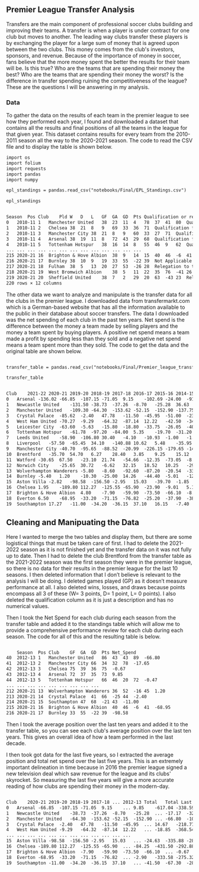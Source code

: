 ## Premier League Transfer Analysis

Transfers are the main component of professional soccer clubs building and improving their teams. A transfer is when a player is under contract for one club but moves to another. The leading way clubs transfer these players is by exchanging the player for a large sum of money that is agreed upon between the two clubs. This money comes from the club's investors, sponsors, and revenue. Because of the importance of money in soccer, fans believe that the more money spent the better the results for their team will be. Is this true? Who are the teams that are spending their money the best? Who are the teams that are spending their money the worst? Is the difference in transfer spending ruining the competitiveness of the league? These are the questions I will be answering in my analysis.

### Data

To gather the data on the results of each team in the premier league to see how they performed each year, I found and downloaded a dataset that contains all the results and final positions of all the teams in the league for that given year. This dataset contains results for every team from the 2010-2011 season all the way to the 2020-2021 season. The code to read the CSV file and to display the table is shown below.


```markdown
import os
import folium
import requests
import pandas
import numpy

epl_standings = pandas.read_csv("notebooks/Final/EPL_Standings.csv")

epl_standings


Season	Pos	Club	Pld	W	D	L	GF	GA	GD	Pts	Qualification or relegation
0	2010-11	1	Manchester United	38	23	11	4	78	37	41	80	Qualification for the Champions League group s...
1	2010-11	2	Chelsea	38	21	8	9	69	33	36	71	Qualification for the Champions League group s...
2	2010-11	3	Manchester City	38	21	8	9	60	33	27	71	Qualification for the Champions League group s...
3	2010-11	4	Arsenal	38	19	11	8	72	43	29	68	Qualification for the Champions League play-of...
4	2010-11	5	Tottenham Hotspur	38	16	14	8	55	46	9	62	Qualification for the Europa League play-off r...
...	...	...	...	...	...	...	...	...	...	...	...	...
215	2020-21	16	Brighton & Hove Albion	38	9	14	15	40	46	-6	41	Not Applicable
216	2020-21	17	Burnley	38	10	9	19	33	55	-22	39	Not Applicable
217	2020-21	18	Fulham	38	5	13	20	27	53	-26	28	Relegation to the EFL Championship
218	2020-21	19	West Bromwich Albion	38	5	11	22	35	76	-41	26	Relegation to the EFL Championship
219	2020-21	20	Sheffield United	38	7	2	29	20	63	-43	23	Relegation to the EFL Championship
220 rows × 12 columns
```

The other data we want to analyze and manipulate is the transfer data for all the clubs in the premier league. I downloaded data from transfermarkt.com which is a German-based website that has all the information available to the public in their database about soccer transfers. The data I downloaded was the net spending of each club in the past ten years. Net spend is the difference between the money a team made by selling players and the money a team spent by buying players. A positive net spend means a team made a profit by spending less than they sold and a negative net spend means a team spent more than they sold. The code to get the data and the original table are shown below. 

```markdown

transfer_table = pandas.read_csv("notebooks/Final/Premier_league_transfer.csv")

transfer_table


Club	2021-22	2020-21	2019-20	2018-19	2017-18	2016-17	2015-16	2014-15	2013-14	2012-13	Total
0	Arsenal	-136.02	-66.85	-107.15	-71.05	9.15	-102.69	-24.00	-91.18	-37.10	9.85	-617.04
1	Newcastle United	-131.50	-38.73	-37.26	-8.70	-25.28	36.63	-102.28	-21.15	22.07	-17.17	-323.36
2	Manchester United	-109.30	-64.30	-153.62	-52.15	-152.90	-137.75	-55.33	-148.65	-75.33	-66.80	-1016.13
3	Crystal Palace	-85.62	-2.40	47.78	-11.50	-45.95	-51.00	-23.40	-28.35	-33.00	14.67	-218.77
4	West Ham United	-70.27	-9.29	-64.32	-87.14	12.22	-42.50	-34.19	-30.75	-23.47	-18.85	-368.54
5	Leicester City	-63.60	-5.63	-15.80	-18.80	-33.75	-26.05	-40.45	-22.86	0.65	-1.72	-228.00
6	Tottenham Hotspur	-61.78	-97.20	-84.00	5.35	-19.70	-31.20	16.25	-4.33	15.85	-0.47	-261.23
7	Leeds United	-58.90	-106.80	30.40	-4.10	-10.93	-1.00	-1.46	3.72	-2.27	2.38	-148.96
8	Liverpool	-57.50	-65.45	34.10	-140.88	10.62	5.48	-35.95	-52.16	-25.60	-60.15	-387.49
9	Manchester City	-40.70	-95.65	-88.52	-20.99	-226.15	-179.65	-141.03	-72.50	-104.20	-17.65	-987.04
10	Brentford	-35.70	54.70	6.27	28.40	3.85	9.25	15.12	-1.80	-0.31	NaN	79.78
11	Watford	-30.65	67.50	-23.10	21.74	-54.66	-12.35	-73.05	-8.45	2.08	3.99	-106.96
12	Norwich City	-25.65	30.72	-6.62	32.15	18.52	10.25	-29.01	-0.97	-25.22	-10.70	-6.53
13	Wolverhampton Wanderers	-5.80	-8.60	-92.60	-87.20	-20.54	-33.11	5.73	-2.02	4.26	14.84	-225.05
14	Burnley	-5.40	1.20	-10.30	-25.00	14.26	-44.40	-5.01	-12.62	4.11	6.35	-76.81
15	Aston Villa	-2.82	-98.58	-156.50	-2.95	15.03	-39.70	-1.85	-12.14	-11.74	-24.63	-335.88
16	Chelsea	1.95	-189.80	112.27	-125.55	-65.90	-23.90	-9.01	5.11	-52.42	-84.25	-431.50
17	Brighton & Hove Albion	4.80	-7.90	-59.90	-73.50	-66.10	-8.75	-13.47	9.42	3.20	-0.67	-212.88
18	Everton	6.50	-68.95	-33.20	-71.15	-76.82	-25.20	-37.90	-38.26	14.30	-2.90	-333.58
19	Southampton	17.27	-11.00	-34.20	-36.15	37.10	16.15	-7.40	27.83	-35.40	-41.50	-67.30

```

## Cleaning and Manipuating the Data

Here I wanted to merge the two tables and display them, but there are some logistical things that must be taken care of first. I had to delete the 2021-2022 season as it is not finished yet and the transfer data on it was not fully up to date. Then I had to delete the club Brentford from the transfer table as the 2021-2022 season was the first season they were in the premier league, so there is no data for their results in the premier league for the last 10 seasons. I then deleted information that I don’t believe is relevant to the analysis I will be doing. I deleted games played (GP) as it doesn’t measure performance at all. I also deleted wins, losses, and draws because points encompass all 3 of these (W= 3 points, D= 1 point, L= 0 points). I also deleted the qualification column as it is just a description and has no numerical values.

Then I took the Net Spend for each club during each season from the transfer table and added it to the standings table which will allow me to provide a comprehensive performance review for each club during each season. The code for all of this and the resulting table is below.

```markdown

	Season	Pos	Club	GF	GA	GD	Pts	Net_Spend
40	2012-13	1	Manchester United	86	43	43	89	-66.80
41	2012-13	2	Manchester City	66	34	32	78	-17.65
42	2012-13	3	Chelsea	75	39	36	75	-0.67
43	2012-13	4	Arsenal	72	37	35	73	9.85
44	2012-13	5	Tottenham Hotspur	66	46	20	72	-0.47
...	...	...	...	...	...	...	...	...
212	2020-21	13	Wolverhampton Wanderers	36	52	-16	45	1.20
213	2020-21	14	Crystal Palace	41	66	-25	44	-2.40
214	2020-21	15	Southampton	47	68	-21	43	-11.00
215	2020-21	16	Brighton & Hove Albion	40	46	-6	41	-68.95
216	2020-21	17	Burnley	33	55	-22	39	-98.58

```

Then I took the average position over the last ten years and added it to the transfer table, so you can see each club's average position over the last ten years. This gives an overall idea of how a team performed in the last decade. 

I then took got data for the last five years, so I extracted the average position and total net spend over the last five years. This is an extremely important delineation in time because in 2016 the premier league signed a new television deal which saw revenue for the league and its clubs' skyrocket. So measuring the last five years will give a more accurate reading of how clubs are spending their money in the modern-day. 

```markdown

Club	2020-21	2019-20	2018-19	2017-18	...	2012-13	Total	Total Last 5	Avg. Pos. Last 10	Avg. Pos. Last 5
0	Arsenal	-66.85	-107.15	-71.05	9.15	...	9.85	-617.04	-338.59	5.000000	6.40
1	Newcastle United	-38.73	-37.26	-8.70	-25.28	...	-17.17	-323.36	-73.34	13.375000	12.00
2	Manchester United	-64.30	-153.62	-52.15	-152.90	...	-66.80	-1016.13	-560.72	4.000000	3.80
3	Crystal Palace	-2.40	47.78	-11.50	-45.95	...	14.67	-218.77	-63.07	12.625000	12.75
4	West Ham United	-9.29	-64.32	-87.14	12.22	...	-18.85	-368.54	-191.03	10.888889	11.20
...	...	...	...	...	...	...	...	...	...	...	...
15	Aston Villa	-98.58	-156.50	-2.95	15.03	...	-24.63	-335.88	-282.70	15.833333	14.00
16	Chelsea	-189.80	112.27	-125.55	-65.90	...	-84.25	-431.50	-292.88	3.777778	3.40
17	Brighton & Hove Albion	-7.90	-59.90	-73.50	-66.10	...	-0.67	-212.88	-216.15	15.750000	NaN
18	Everton	-68.95	-33.20	-71.15	-76.82	...	-2.90	-333.58	-275.32	8.666667	9.00
19	Southampton	-11.00	-34.20	-36.15	37.10	...	-41.50	-67.30	-28.10	11.333333	13.40

```
